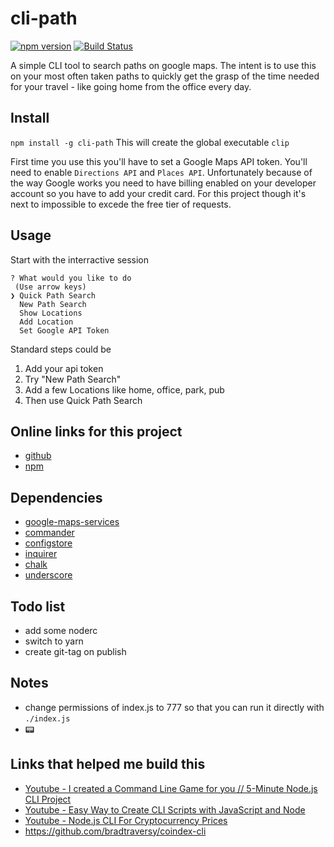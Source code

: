 # cli-path
[![npm version](https://img.shields.io/npm/v/cli-path.svg)](https://www.npmjs.com/package/cli-path)
[![Build Status](https://github.com/iosifv/cli-path/actions/workflows/test.yml/badge.svg?branch=main)](https://github.com/iosifv/cli-path/actions/workflows/test.yml)

A simple CLI tool to search paths on google maps. The intent is to use this on your most often taken paths to quickly get the grasp of the time needed for your travel - like going home from the office every day.

## Install
```npm install -g cli-path```
This will create the global executable `clip`

First time you use this you'll have to set a Google Maps API token. You'll need to enable `Directions API` and `Places API`. Unfortunately because of the way Google works you need to have billing enabled on your developer account so you have to add your credit card. For this project though it's next to impossible to excede the free tier of requests.

## Usage

Start with the interractive session
``` $ clip
? What would you like to do
 (Use arrow keys)
❯ Quick Path Search 
  New Path Search 
  Show Locations 
  Add Location 
  Set Google API Token
```

Standard steps could be
1. Add your api token
2. Try "New Path Search"
3. Add a few Locations like home, office, park, pub
4. Then use Quick Path Search

## Online links for this project
- [github](https://github.com/iosifv/cli-path)
- [npm](https://www.npmjs.com/package/cli-path)

## Dependencies
- [google-maps-services](https://github.com/googlemaps/google-maps-services-js)
- [commander](https://www.npmjs.com/package/commander)
- [configstore](https://www.npmjs.com/package/configstore)
- [inquirer](https://www.npmjs.com/package/inquirer)
- [chalk](https://www.npmjs.com/package/chalk)
- [underscore](https://underscorejs.org/)

## Todo list
- add some noderc
- switch to yarn
- create git-tag on publish

## Notes
- change permissions of index.js to 777 so that you can run it directly with ```./index.js```
- 📟



## Links that helped me build this
- [Youtube - I created a Command Line Game for you // 5-Minute Node.js CLI Project](https://www.youtube.com/watch?v=_oHByo8tiEY)
- [Youtube - Easy Way to Create CLI Scripts with JavaScript and Node](https://www.youtube.com/watch?v=dfTpFFZwazI)
- [Youtube - Node.js CLI For Cryptocurrency Prices](https://www.youtube.com/watch?v=-6OAHsde15E)
- https://github.com/bradtraversy/coindex-cli